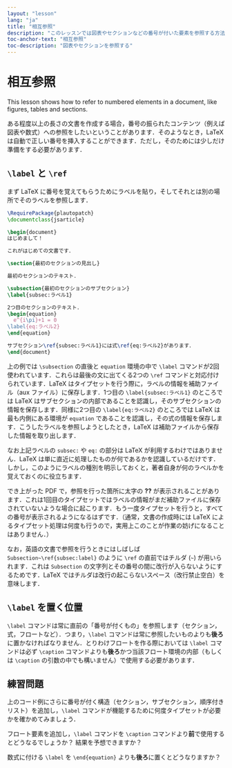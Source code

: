 ```yaml
---
layout: "lesson"
lang: "ja"
title: "相互参照"
description: "このレッスンでは図表やセクションなどの番号が付いた要素を参照する方法を紹介します．"
toc-anchor-text: "相互参照"
toc-description: "図表やセクションを参照する"
---
```


# 相互参照

<span class="summary">This lesson shows how to refer to numbered elements in a document, like figures, tables and sections.</span>

ある程度以上の長さの文書を作成する場合，番号の振られたコンテンツ（例えば図表や数式）への参照をしたいということがあります．そのようなとき，LaTeX は自動で正しい番号を挿入することができます．ただし，そのためには少しだけ準備をする必要があります．

## `\label` と `\ref`

まず LaTeX に番号を覚えてもらうためにラベルを貼り，そしてそれとは別の場所でそのラベルを参照します．

```latex
\RequirePackage{plautopatch}
\documentclass{jsarticle}

\begin{document}
はじめまして！

これがはじめての文書です．

\section{最初のセクションの見出し}

最初のセクションのテキスト．

\subsection{最初のセクションのサブセクション}
\label{subsec:ラベル1}

2つ目のセクションのテキスト．
\begin{equation}
  e^{i\pi}+1 = 0
\label{eq:ラベル2}
\end{equation}

サブセクション\ref{subsec:ラベル1}には式\ref{eq:ラベル2}があります．
\end{document}
```

上の例では `\subsection` の直後と `equation` 環境の中で `\label` コマンドが2回使われています．これらは最後の文に出てくる2つの `\ref` コマンドと対応付けられています．LaTeX はタイプセットを行う際に，ラベルの情報を補助ファイル（aux ファイル）に保存します．1つ目の `\label{subsec:ラベル1}` のところでは LaTeX はサブセクションの内部であることを認識し，そのサブセクションの情報を保存します．同様に2つ目の `\label{eq:ラベル2}` のところでは LaTeX は最も内側にある環境が `equation` であることを認識し，その式の情報を保存します．こうしたラベルを参照しようとしたとき，LaTeX は補助ファイルから保存した情報を取り出します．

なお上記ラベルの `subsec:` や `eq:` の部分は LaTeX が利用するわけではありません．LaTeX は単に直近に処理したものが何であるかを認識しているだけです．しかし，このようにラベルの種別を明示しておくと，著者自身が何のラベルかを覚えておくのに役立ちます．

でき上がった PDF で，参照を行った箇所に太字の **??** が表示されることがあります．これは1回目のタイプセットではラベルの情報がまだ補助ファイルに保存されていないような場合に起こります．もう一度タイプセットを行うと，すべての番号が表示されるようになるはずです．（通常，文書の作成時には LaTeX によるタイプセット処理は何度も行うので，実用上このことが作業の妨げになることはありません．）

なお，英語の文書で参照を行うときにはしばしば `Subsection~\ref{subsec:label}` のように `\ref` の直前ではチルダ (`~`) が用いられます．これは `Subsection` の文字列とその番号の間に改行が入らないようにするためです．LaTeX ではチルダは改行の起こらないスペース（改行禁止空白）を意味します．

## `\label` を置く位置

`\label` コマンドは常に直前の「番号が付くもの」を参照します（セクション，式，フロートなど）．つまり，`\label` コマンドは常に参照したいものよりも**後ろ**に置かなければなりません．とりわけフロートを作る際においては `\label` コマンドは必ず `\caption` コマンドよりも**後ろ**かつ当該フロート環境の内部（もしくは `\caption` の引数の中でも構いません）で使用する必要があります．

## 練習問題

上のコード例にさらに番号が付く構造（セクション，サブセクション，順序付きリスト）を追加し，`\label` コマンドが機能するために何度タイプセットが必要かを確かめてみましょう．

フロート要素を追加し，`\label` コマンドを `\caption` コマンドより**前**で使用するとどうなるでしょうか？ 結果を予想できますか？

数式に付ける `\label` を `\end{equation}` よりも**後ろ**に置くとどうなりますか？
